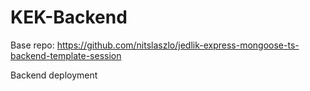 # KEK-Backend

Base repo:
https://github.com/nitslaszlo/jedlik-express-mongoose-ts-backend-template-session

Backend deployment

